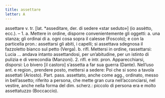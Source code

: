 ```yaml
---
title: assettare
letter: A
---
```

assettare v. tr. [lat. *asseditare, der. di sedere «star seduto»] (io assètto, ecc.). – 1. a. Mettere in ordine, disporre convenientemente gli oggetti: a. una stanza; gli ordinai di a. ogni cosa sopra il calesse (Foscolo); e con la particella pron.: assettarsi gli abiti, i capelli; si assettava sdegnosa il fazzoletto bianco sul petto (Verga). b. rifl. Mettersi in ordine, rassettarsi: Lucia ... andava intanto assettandosi, per un’abitudine, per un istinto di pulizia e di verecondia (Manzoni). 2. rifl. e intr. pron. Apparecchiarsi, disporsi: Lo bivero [il castoro] s’assetta a far sua guerra (Dante). Nell’uso ant. e region., prendere posto, mettersi a sedere: Poi che si sono a tavola assettati (Ariosto). Part. pass. assettato, anche come agg., ordinato, messo in bell’assetto; riferito a persona, che mette gran cura nell’acconciarsi, nel vestire, anche nella forma del dim. scherz.: piccolo di persona era e molto assettatuzzo (Boccaccio).